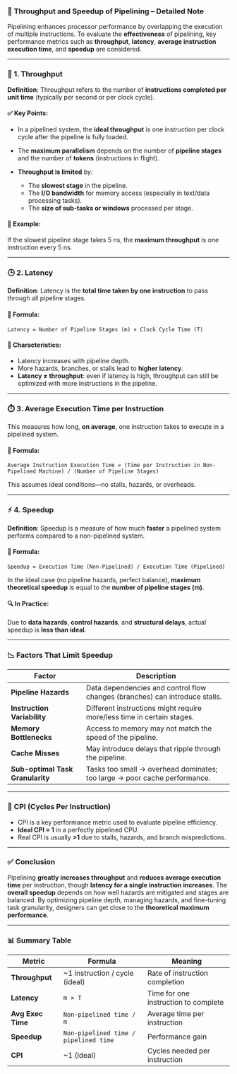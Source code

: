 ### 📘 **Throughput and Speedup of Pipelining – Detailed Note**

Pipelining enhances processor performance by overlapping the execution of multiple instructions. To evaluate the **effectiveness** of pipelining, key performance metrics such as **throughput**, **latency**, **average instruction execution time**, and **speedup** are considered.

---

### 🚀 **1. Throughput**

**Definition**:
Throughput refers to the number of **instructions completed per unit time** (typically per second or per clock cycle).

#### ✅ **Key Points:**

* In a pipelined system, the **ideal throughput** is one instruction per clock cycle after the pipeline is fully loaded.
* The **maximum parallelism** depends on the number of **pipeline stages** and the number of **tokens** (instructions in flight).
* **Throughput is limited** by:

  * The **slowest stage** in the pipeline.
  * The **I/O bandwidth** for memory access (especially in text/data processing tasks).
  * The **size of sub-tasks or windows** processed per stage.

#### 📌 Example:

If the slowest pipeline stage takes 5 ns, the **maximum throughput** is one instruction every 5 ns.

---

### 🕒 **2. Latency**

**Definition**:
Latency is the **total time taken by one instruction** to pass through all pipeline stages.

#### 🧮 **Formula:**

```
Latency = Number of Pipeline Stages (m) × Clock Cycle Time (T)
```

#### 🔁 Characteristics:

* Latency increases with pipeline depth.
* More hazards, branches, or stalls lead to **higher latency**.
* **Latency ≠ throughput**: even if latency is high, throughput can still be optimized with more instructions in the pipeline.

---

### ⏱️ **3. Average Execution Time per Instruction**

This measures how long, **on average**, one instruction takes to execute in a pipelined system.

#### 🧮 **Formula:**

```
Average Instruction Execution Time = (Time per Instruction in Non-Pipelined Machine) / (Number of Pipeline Stages)
```

This assumes ideal conditions—no stalls, hazards, or overheads.

---

### ⚡ **4. Speedup**

**Definition**:
Speedup is a measure of how much **faster** a pipelined system performs compared to a non-pipelined system.

#### 🧮 **Formula:**

```
Speedup = Execution Time (Non-Pipelined) / Execution Time (Pipelined)
```

In the ideal case (no pipeline hazards, perfect balance), **maximum theoretical speedup** is equal to the **number of pipeline stages (m)**.

#### 🔍 In Practice:

Due to **data hazards**, **control hazards**, and **structural delays**, actual speedup is **less than ideal**.

---

### 📉 **Factors That Limit Speedup**

| Factor                           | Description                                                                 |
| -------------------------------- | --------------------------------------------------------------------------- |
| **Pipeline Hazards**             | Data dependencies and control flow changes (branches) can introduce stalls. |
| **Instruction Variability**      | Different instructions might require more/less time in certain stages.      |
| **Memory Bottlenecks**           | Access to memory may not match the speed of the pipeline.                   |
| **Cache Misses**                 | May introduce delays that ripple through the pipeline.                      |
| **Sub-optimal Task Granularity** | Tasks too small → overhead dominates; too large → poor cache performance.   |

---

### 📌 **CPI (Cycles Per Instruction)**

* CPI is a key performance metric used to evaluate pipeline efficiency.
* **Ideal CPI = 1** in a perfectly pipelined CPU.
* Real CPI is usually **>1** due to stalls, hazards, and branch mispredictions.

---

### ✅ **Conclusion**

Pipelining **greatly increases throughput** and **reduces average execution time** per instruction, though **latency for a single instruction increases**. The **overall speedup** depends on how well hazards are mitigated and stages are balanced. By optimizing pipeline depth, managing hazards, and fine-tuning task granularity, designers can get close to the **theoretical maximum performance**.

---

### 📊 Summary Table

| Metric            | Formula                               | Meaning                              |
| ----------------- | ------------------------------------- | ------------------------------------ |
| **Throughput**    | \~1 instruction / cycle (ideal)       | Rate of instruction completion       |
| **Latency**       | `m × T`                               | Time for one instruction to complete |
| **Avg Exec Time** | `Non-pipelined time / m`              | Average time per instruction         |
| **Speedup**       | `Non-pipelined time / pipelined time` | Performance gain                     |
| **CPI**           | \~1 (ideal)                           | Cycles needed per instruction        |

